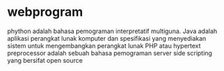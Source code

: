 # webprogram
phython adalah bahasa pemograman interpretatif multiguna.
Java adalah aplikasi perangkat lunak komputer dan spesifikasi yang menyediakan sistem untuk mengembangkan perangkat lunak 
PHP atau hypertext preprocessor adalah sebuah bahasa pemograman server side scripting yang bersifat open source
